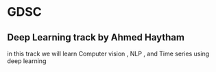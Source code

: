 # GDSC
## Deep Learning track by Ahmed Haytham 

in this track we will learn Computer vision , NLP , and Time series using deep learning
